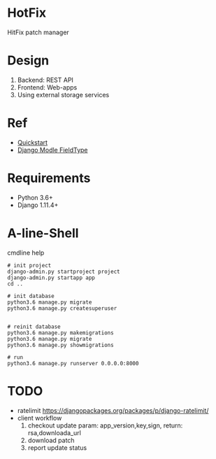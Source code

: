 # HotFix
HitFix patch manager

# Design
1. Backend: REST API
2. Frontend: Web-apps
3. Using external storage services

# Ref
* [Quickstart](http://www.django-rest-framework.org/tutorial/quickstart/) 
* [Django Modle FieldType](https://docs.djangoproject.com/en/1.11/ref/models/fields/)

# Requirements
* Python 3.6+
* Django 1.11.4+


# A-line-Shell
cmdline help
```
# init project
django-admin.py startproject project
django-admin.py startapp app
cd ..

# init database 
python3.6 manage.py migrate
python3.6 manage.py createsuperuser


# reinit database
python3.6 manage.py makemigrations
python3.6 manage.py migrate
python3.6 manage.py showmigrations

# run
python3.6 manage.py runserver 0.0.0.0:8000
```

# TODO
* ratelimit
  https://djangopackages.org/packages/p/django-ratelimit/
* client workflow
  1. checkout update
    param: app\_version,key,sign,
    return: rsa,downloada\_url
  2. download patch
  3. report update status
